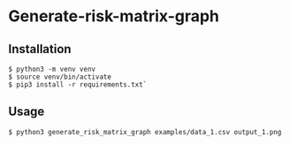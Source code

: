 # Generate-risk-matrix-graph

## Installation

    $ python3 -m venv venv
    $ source venv/bin/activate
    $ pip3 install -r requirements.txt`

## Usage

    $ python3 generate_risk_matrix_graph examples/data_1.csv output_1.png
